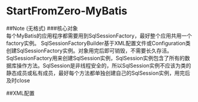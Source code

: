 # StartFromZero-MyBatis

##Note (无格式)
###核心对象  
每个MyBatis的应用程序都需要用到SqlSessionFactory，最好整个应用共用一个factory实例。
SqlSessionFactoryBuilder基于XML配置文件或Configuration类创建SqlSessionFactory实例。对象用完后即可销毁，不需要长久存活。
SqlSessionFactory用来创建SqlSession实例，SqlSession实例包含了所有的数据库操作方法。SqlSession是非线程安全的，所以SqlSession实例不应该为类的静态成员或私有成员，最好每个方法都单独创建自己的SqlSession实例，用完后及时close

##XML配置